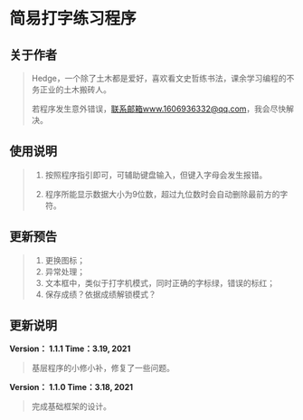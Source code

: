 # 简易打字练习程序

## 关于作者

> Hedge，一个除了土木都是爱好，喜欢看文史哲练书法，课余学习编程的不务正业的土木搬砖人。
>
> 若程序发生意外错误，联系邮箱www.1606936332@qq.com，我会尽快解决。



## 使用说明

> 1. 按照程序指引即可，可辅助键盘输入，但键入字母会发生报错。
>
> 2. 程序所能显示数据大小为9位数，超过九位数时会自动删除最前方的字符。



## 更新预告

> 1. 更换图标；
> 2. 异常处理；
> 3. 文本框中，类似于打字机模式，同时正确的字标绿，错误的标红；
> 4. 保存成绩？依据成绩解锁模式？



## 更新说明

**Version： 1.1.1	Time：3.19, 2021**

> 基层程序的小修小补，修复了一些问题。

**Version： 1.1.0	Time：3.18, 2021**

> 完成基础框架的设计。